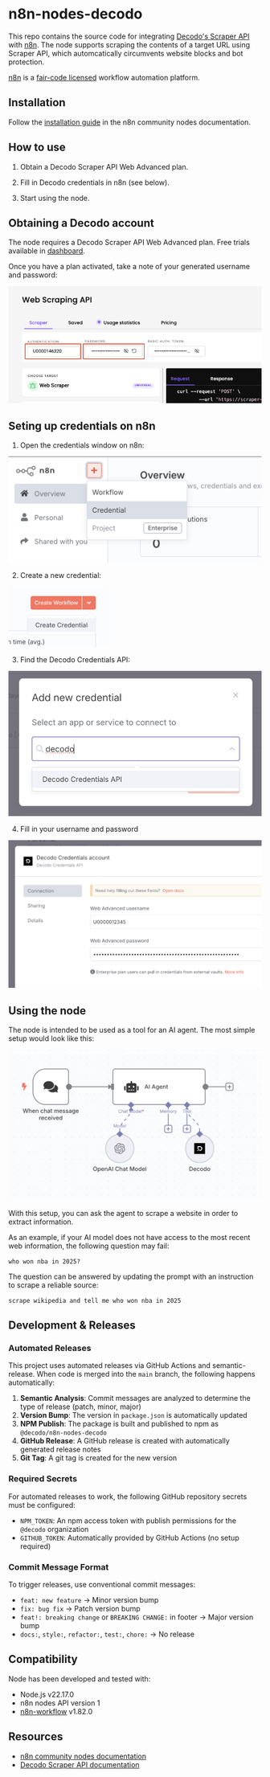 # n8n-nodes-decodo

This repo contains the source code for integrating [Decodo's Scraper API](https://decodo.com/scraping) with [n8n](https://n8n.io). The node supports scraping the contents of a target URL using Scraper API, which automcatically circumvents website blocks and bot protection.

[n8n](https://n8n.io/) is a [fair-code licensed](https://docs.n8n.io/reference/license/) workflow automation platform.

## Installation

Follow the [installation guide](https://docs.n8n.io/integrations/community-nodes/installation/) in the n8n community nodes documentation.

## How to use

1. Obtain a Decodo Scraper API Web Advanced plan.

2. Fill in Decodo credentials in n8n (see below).

3. Start using the node.

## Obtaining a Decodo account

The node requires a Decodo Scraper API Web Advanced plan. Free trials available in [dashboard](https://dashboard.decodo.com/).

Once you have a plan activated, take a note of your generated username and password:

<img src="docs/decodo_dashboard.png">

## Seting up credentials on n8n

1. Open the credentials window on n8n:

<img src="docs/creds_01.png">

2. Create a new credential:

<img src="docs/creds_02.png" width="200px">

3. Find the Decodo Credentials API:

<img src="docs/creds_03.png">

4. Fill in your username and password

<img src="docs/creds_04.png">

## Using the node

The node is intended to be used as a tool for an AI agent. The most simple setup would look like this:

<img src="docs/n8n_setup.png">

With this setup, you can ask the agent to scrape a website in order to extract information.

As an example, if your AI model does not have access to the most recent web information, the following question may fail:

```
who won nba in 2025?
```

The question can be answered by updating the prompt with an instruction to scrape a reliable source:

```
scrape wikipedia and tell me who won nba in 2025
```

## Development & Releases

### Automated Releases

This project uses automated releases via GitHub Actions and semantic-release. When code is merged into the `main` branch, the following happens automatically:

1. **Semantic Analysis**: Commit messages are analyzed to determine the type of release (patch, minor, major)
2. **Version Bump**: The version in `package.json` is automatically updated
3. **NPM Publish**: The package is built and published to npm as `@decodo/n8n-nodes-decodo`
4. **GitHub Release**: A GitHub release is created with automatically generated release notes
5. **Git Tag**: A git tag is created for the new version

### Required Secrets

For automated releases to work, the following GitHub repository secrets must be configured:

- `NPM_TOKEN`: An npm access token with publish permissions for the `@decodo` organization
- `GITHUB_TOKEN`: Automatically provided by GitHub Actions (no setup required)

### Commit Message Format

To trigger releases, use conventional commit messages:

- `feat: new feature` → Minor version bump
- `fix: bug fix` → Patch version bump
- `feat!: breaking change` or `BREAKING CHANGE:` in footer → Major version bump
- `docs:`, `style:`, `refactor:`, `test:`, `chore:` → No release

## Compatibility

Node has been developed and tested with:

- Node.js v22.17.0
- n8n nodes API version 1
- [n8n-workflow](https://www.npmjs.com/package/n8n-workflow) v1.82.0

## Resources

- [n8n community nodes documentation](https://docs.n8n.io/integrations/#community-nodes)
- [Decodo Scraper API documentation](https://help.decodo.com/docs/web-scraping-api-introduction)
